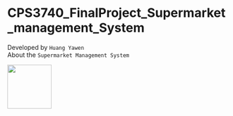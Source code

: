 # CPS3740_FinalProject_Supermarket_management_System

Developed by `Huang Yawen`<br>
About the `Supermarket Management System`<br>

<img src="https://raw.github.com/Roselia-penguin/img-storage/master/cat1.jpg" width="100">
